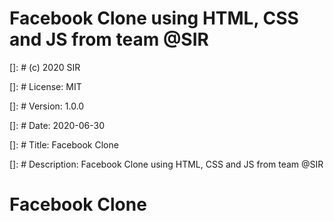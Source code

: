 # Facebook Clone using HTML, CSS and JS from team @SIR

[]: # (c) 2020 SIR

[]: # License: MIT

[]: # Version: 1.0.0

[]: # Date: 2020-06-30

[]: # Title: Facebook Clone

[]: # Description: Facebook Clone using HTML, CSS and JS from team @SIR

# Facebook Clone
